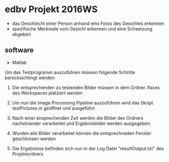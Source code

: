 # edbv Projekt 2016WS
- das Geschlecht einer Person anhand eins Fotos des Gesichtes erkennen
- spezifische Merkmale vom Gesicht erkennen und eine Schaetzung abgeben

## software
- Matlab

Um das Testprogramm auszuführen müssen folgende Schritte berücksichtingt werden:

1. Die entsprechenden zu testenden Bilder müssen in dem Ordner /faces des Workspaces platziert werden

2. Um nun die Image Processing Pipeline auszuführen wird das Skript testPictures.m geöffnet und ausgeführt

3. Nach einer ensprechenden Zeit werden die Bilder des Ordners nacheinander verarbeitet und Ergebnisbilder werden ausgegeben.

4. Wurden alle Bilder verarbeitet können die entsprechneden Fenster geschlossen werden

5. Die Ergebnisse befinden sich nun in der Log Datei "resultOutput.txt" des Projektordners 